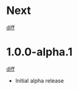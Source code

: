 # Next

[diff](https://github.com/Shinigami92/url-parser/compare/1.0.0-alpha.1...main)

# 1.0.0-alpha.1

[diff](https://github.com/Shinigami92/url-parser/compare/fe02a622ef9292c8d2fecd643529ed04856ff8c9...1.0.0-alpha.1)

- Initial alpha release
